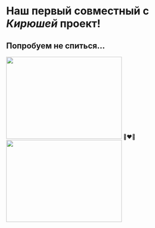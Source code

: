 # Наш первый совместный с ***Кирюшей*** проект!
## Попробуем не спиться...
<div style"display:flex;justify-contnent:center;">
  <img width="310" height="220" src="https://github.com/kirill2000121212/AiryLight/assets/123495483/2b373976-1f60-4423-863a-4aa2183abd5f"/> 👨‍❤️‍👨 <img width="310" height="220" src="https://github.com/kirill2000121212/AiryLight/assets/123495483/80756793-0be7-4355-b0d6-808fa84d0a00"/>
</div>
